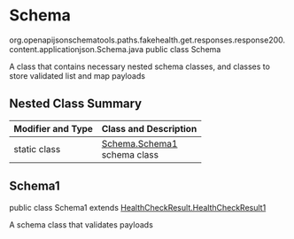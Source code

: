 # Schema
org.openapijsonschematools.paths.fakehealth.get.responses.response200.content.applicationjson.Schema.java
public class Schema

A class that contains necessary nested schema classes, and classes to store validated list and map payloads

## Nested Class Summary
| Modifier and Type | Class and Description |
| ----------------- | ---------------------- |
| static class | [Schema.Schema1](#schema1)<br> schema class |

## Schema1
public class Schema1
extends [HealthCheckResult.HealthCheckResult1](../../../../../../../../components/schemas/HealthCheckResult.md#healthcheckresult1)

A schema class that validates payloads
